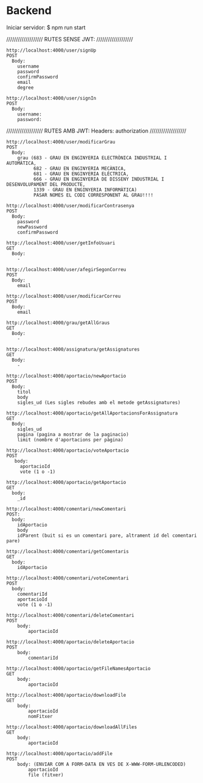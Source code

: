 # Backend

Iniciar servidor: $ npm run start

///////////////////
RUTES SENSE JWT:
///////////////////

    http://localhost:4000/user/signUp
    POST
      Body:
        username
        password
        confirmPassword
        email
        degree

    http://localhost:4000/user/signIn
    POST
      Body:
        username:
        password:
    
    
    
///////////////////
RUTES AMB JWT:
  Headers:
    authorization
///////////////////

    http://localhost:4000/user/modificarGrau
    POST
      Body:
        grau (683 - GRAU EN ENGINYERIA ELECTRÒNICA INDUSTRIAL I AUTOMÀTICA,
              682 - GRAU EN ENGINYERIA MECÀNICA,
              681 - GRAU EN ENGINYERIA ELÈCTRICA,
              666 - GRAU EN ENGINYERIA DE DISSENY INDUSTRIAL I DESENVOLUPAMENT DEL PRODUCTE,
              1339 - GRAU EN ENGINYERIA INFORMÀTICA)
              PASAR NOMES EL CODI CORRESPONENT AL GRAU!!!!

    http://localhost:4000/user/modificarContrasenya
    POST
      Body:
        password
        newPassword
        confirmPassword

    http://localhost:4000/user/getInfoUsuari
    GET
      Body:
        -

    http://localhost:4000/user/afegirSegonCorreu
    POST
      Body:
        email

    http://localhost:4000/user/modificarCorreu
    POST
      Body:
        email
    
    http://localhost:4000/grau/getAllGraus
    GET
      Body:
        -
    
    http://localhost:4000/assignatura/getAssignatures
    GET
      Body:
        -
    
    http://localhost:4000/aportacio/newAportacio
    POST
      Body:
        titol
        body
        sigles_ud (Les sigles rebudes amb el metode getAssignatures)
    
    http://localhost:4000/aportacio/getAllAportacionsForAssignatura
    GET
      Body:
        sigles_ud
        pagina (pagina a mostrar de la paginacio)
        limit (nombre d'aportacions per pàgina)
    
    http://localhost:4000/aportacio/voteAportacio
    POST
       body:
         aportacioId
         vote (1 o -1)
    
    http://localhost:4000/aportacio/getAportacio
    GET
      body:
        _id
        
    http://localhost:4000/comentari/newComentari
    POST:
      body:
        idAportacio
        body
        idParent (buit si es un comentari pare, altrament id del comentari pare)
    
    http://localhost:4000/comentari/getComentaris
    GET
      body:
        idAportacio
     
    http://localhost:4000/comentari/voteComentari
    POST
      body:
        comentariId
        aportacioId
        vote (1 o -1)
        
    http://localhost:4000/comentari/deleteComentari
    POST
        body:
            aportacioId
   
    http://localhost:4000/aportacio/deleteAportacio
    POST
        body:
            comentariId
            
    http://localhost:4000/aportacio/getFileNamesAportacio
    GET
        body:
            aportacioId
            
    http://localhost:4000/aportacio/downloadFile
    GET
        body:
            aportacioId
            nomFitxer
    
    http://localhost:4000/aportacio/downloadAllFiles
    GET
        body:
            aportacioId
     
    http://localhost:4000/aportacio/addFile
    POST
        body: (ENVIAR COM A FORM-DATA EN VES DE X-WWW-FORM-URLENCODED)
            aportacioId
            file (fitxer)
            
    
    
    
        
      
    
      
      
    
    
